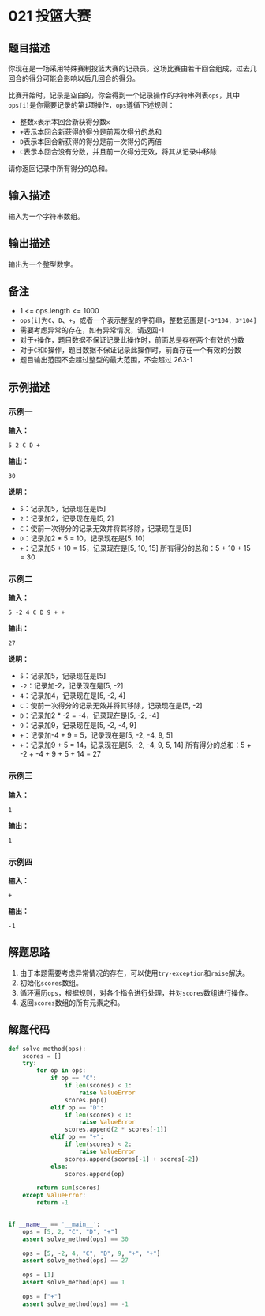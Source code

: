 # 021 投篮大赛

## 题目描述

你现在是一场采用特殊赛制投篮大赛的记录员。这场比赛由若干回合组成，过去几回合的得分可能会影响以后几回合的得分。

比赛开始时，记录是空白的，你会得到一个记录操作的字符串列表`ops`，其中`ops[i]`是你需要记录的第`i`项操作，`ops`遵循下述规则：
- 整数`x`表示本回合新获得分数`x`
- `+`表示本回合新获得的得分是前两次得分的总和
- `D`表示本回合新获得的得分是前一次得分的两倍
- `C`表示本回合没有分数，并且前一次得分无效，将其从记录中移除

请你返回记录中所有得分的总和。

## 输入描述

输入为一个字符串数组。

## 输出描述

输出为一个整型数字。

## 备注

- 1 <= ops.length <= 1000
- `ops[i]`为`C`、`D`、`+`，或者一个表示整型的字符串，整数范围是`[-3*104, 3*104]`
- 需要考虑异常的存在，如有异常情况，请返回-1
- 对于`+`操作，题目数据不保证记录此操作时，前面总是存在两个有效的分数
- 对于`C`和`D`操作，题目数据不保证记录此操作时，前面存在一个有效的分数
- 题目输出范围不会超过整型的最大范围，不会超过 263-1

## 示例描述

### 示例一

**输入：**
```text
5 2 C D +
```

**输出：**
```text
30
```

**说明：**  
- `5`：记录加5，记录现在是[5]
- `2`：记录加2，记录现在是[5, 2]
- `C`：使前一次得分的记录无效并将其移除，记录现在是[5]
- `D`：记录加2 * 5 = 10，记录现在是[5, 10]
- `+`：记录加5 + 10 = 15，记录现在是[5, 10, 15]
所有得分的总和：5 + 10 + 15 = 30

### 示例二

**输入：**
```text
5 -2 4 C D 9 + +
```

**输出：**
```text
27
```

**说明：**  
- `5`：记录加5，记录现在是[5]
- `-2`：记录加-2，记录现在是[5, -2]
- `4`：记录加4，记录现在是[5, -2, 4]
- `C`：使前一次得分的记录无效并将其移除，记录现在是[5, -2]
- `D`：记录加2 * -2 = -4，记录现在是[5, -2, -4]
- `9`：记录加9，记录现在是[5, -2, -4, 9]
- `+`：记录加-4 + 9 = 5，记录现在是[5, -2, -4, 9, 5]
- `+`：记录加9 + 5 = 14，记录现在是[5, -2, -4, 9, 5, 14]
所有得分的总和：5 + -2 + -4 + 9 + 5 + 14 = 27

### 示例三

**输入：**
```text
1
```

**输出：**
```text
1
```

### 示例四

**输入：**
```text
+
```

**输出：**
```text
-1
```

## 解题思路

1. 由于本题需要考虑异常情况的存在，可以使用`try-exception`和`raise`解决。
2. 初始化`scores`数组。   
3. 循环遍历`ops`，根据规则，对各个指令进行处理，并对`scores`数组进行操作。
4. 返回`scores`数组的所有元素之和。

## 解题代码

```python
def solve_method(ops):
    scores = []
    try:
        for op in ops:
            if op == "C":
                if len(scores) < 1:
                    raise ValueError
                scores.pop()
            elif op == "D":
                if len(scores) < 1:
                    raise ValueError
                scores.append(2 * scores[-1])
            elif op == "+":
                if len(scores) < 2:
                    raise ValueError
                scores.append(scores[-1] + scores[-2])
            else:
                scores.append(op)

        return sum(scores)
    except ValueError:
        return -1

    
if __name__ == '__main__':
    ops = [5, 2, "C", "D", "+"]
    assert solve_method(ops) == 30

    ops = [5, -2, 4, "C", "D", 9, "+", "+"]
    assert solve_method(ops) == 27

    ops = [1]
    assert solve_method(ops) == 1

    ops = ["+"]
    assert solve_method(ops) == -1
```